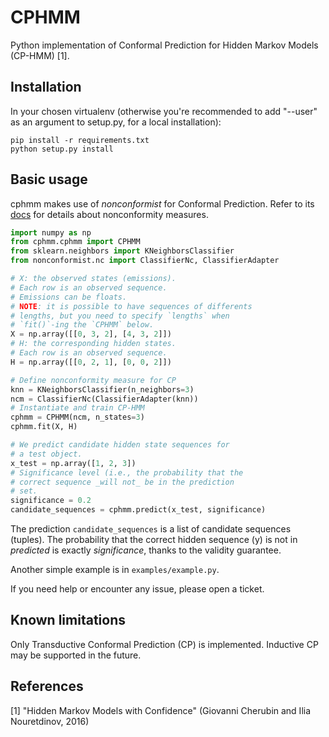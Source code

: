 # CPHMM

Python implementation of Conformal Prediction for Hidden Markov Models (CP-HMM) [1].

## Installation

In your chosen virtualenv (otherwise you're recommended to add "--user" as
an argument to setup.py, for a local installation):
```
pip install -r requirements.txt
python setup.py install
```

## Basic usage

cphmm makes use of _nonconformist_ for Conformal Prediction.
Refer to its [docs](https://github.com/donlnz/nonconformist)
for details about nonconformity measures.


```python
import numpy as np
from cphmm.cphmm import CPHMM
from sklearn.neighbors import KNeighborsClassifier
from nonconformist.nc import ClassifierNc, ClassifierAdapter

# X: the observed states (emissions).
# Each row is an observed sequence.
# Emissions can be floats.
# NOTE: it is possible to have sequences of differents
# lengths, but you need to specify `lengths` when
# `fit()`-ing the `CPHMM` below.
X = np.array([[0, 3, 2], [4, 3, 2]])
# H: the corresponding hidden states.
# Each row is an observed sequence.
H = np.array([[0, 2, 1], [0, 0, 2]])

# Define nonconformity measure for CP
knn = KNeighborsClassifier(n_neighbors=3)
ncm = ClassifierNc(ClassifierAdapter(knn))
# Instantiate and train CP-HMM
cphmm = CPHMM(ncm, n_states=3)
cphmm.fit(X, H)

# We predict candidate hidden state sequences for
# a test object.
x_test = np.array([1, 2, 3])
# Significance level (i.e., the probability that the
# correct sequence _will not_ be in the prediction
# set.
significance = 0.2
candidate_sequences = cphmm.predict(x_test, significance)
```

The prediction  `candidate_sequences`
is a list of candidate sequences (tuples).
The probability that the correct hidden sequence (y) is not in *predicted*
is exactly *significance*, thanks to the validity guarantee.

Another simple example is in `examples/example.py`.

If you need help or encounter any issue, please open a ticket.

## Known limitations

Only Transductive Conformal Prediction (CP) is implemented.
Inductive CP may be supported in the future.


## References
[1] "Hidden Markov Models with Confidence" (Giovanni Cherubin and Ilia Nouretdinov, 2016)
